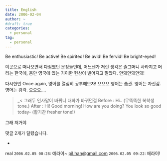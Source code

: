 ```yaml
---
title: English
date: 2006-02-04
author: ~
#draft: true
categories:
  - personal
tag:
  - personal
---
```




Be enthusiastic!
Be active!
Be spirited!
Be avid!
Be fervid!
Be bright-eyed!

이곳으로 떠나오면서 다짐했던 문장들인데,
어느샌가 저런 생각은 슬그머니 사라지고
머리는 한국에, 몸만 영국에 있는 기이한 현상이 벌어지고 말았다. 안돼안돼안돼!

다시한번 Once again,
영어를 열심히 공부해보자! 으으으
영어는 습관. 영어는 자신감. 영어는 감각.
으으으....

>_<
그래두 인사말이 바뀌니 대화가 바뀌던걸
Before : Hi.. (무뚝뚝한 복학생 tone.)
After : Hi! Good morning! How are you doing? You look so good today- (활기찬 fresher tone!)

그래 저거야


 댓글  2개가 달렸습니다.

- 
real `2006.02.05 00:28`: 
예라이~
pil.han@gmail.com `2006.02.05 09:22`: 
에라이!




